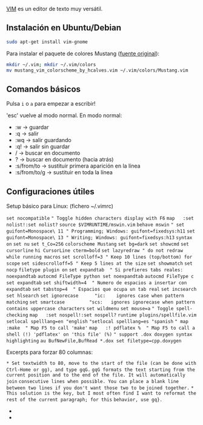 [VIM] es un editor de texto muy versátil.

Instalación en Ubuntu/Debian
----------------------------

```bash
sudo apt-get install vim-gnome
```

Para instalar el paquete de colores Mustang ([fuente original]):

```bash
mkdir ~/.vim; mkdir ~/.vim/colors
mv mustang_vim_colorscheme_by_hcalves.vim ~/.vim/colors/Mustang.vim
```

Comandos básicos
----------------

Pulsa `i` o `a` para empezar a escribir!

'esc' vuelve al modo normal. En modo normal:

- :w -> guardar
- :q -> salir
- :wq -> salir guardando
- :q! -> salir sin guardar
- / -> buscar en documento
- ? -> buscar en documento (hacia atrás)
- :s/from/to -> sustituir primera aparición en la línea
- :s/from/to/g -> sustituir en toda la línea

Configuraciones útiles
----------------------

Setup básico para Linux: (fichero ~/.vimrc)

`set nocompatible`
`" Toggle hidden characters display with F6`
`map `<silent>` `<F6>` :set nolist!`<CR>`:set nolist?`<CR>
`source $VIMRUNTIME/mswin.vim`
`behave mswin`
`" set guifont=Monospace\ 11 " Programming; Windows: guifont=fixedsys:h11`
`set guifont=Monospace\ 13 " Writing; Windows: guifont=fixedsys:h13`
`syntax on`
`set nu`
`set t_Co=256`
`colorscheme Mustang`
`set bg=dark`
`set showcmd`
`set cursorline`
`hi CursorLine cterm=bold`
`set lazyredraw " do not redraw while running macros`
`set scrolloff=3 " Keep 10 lines (top/bottom) for scope`
`set sidescrolloff=5 " Keep 5 lines at the size`
`set showmatch`
`set nocp`
`filetype plugin on`
`set expandtab  " Si prefieres tabs reales: noexpandtab`
`autocmd FileType python set noexpandtab`
`autocmd FileType c set expandtab`
`set shiftwidth=4  " Numero de espacios a insertar con expandtab`
`set tabstop=4  " Espacios que ocupa un tab real`
`set incsearch`
`set hlsearch`
`set ignorecase      "ic:    ignores case when pattern matching`
`set smartcase         "scs:   ignores ignorecase when pattern contains uppercase characters`
`set wildmenu`
`set mouse=a`
`" Toggle spell-checking`
`map `<silent>` `<F8>` :set nospell!`<CR>`:set nospell?`<CR>
`runtime plugins/spellfile.vim`
`setlocal spelllang=en "english`
`"setlocal spelllang=es "spanish`
`" map `<silent>` `<F5>` :make`<CR>`  " Map F5 to call 'make'`
`map `<silent>` `<F5>` :! pdflatex %`<CR>`  " Map F5 to call a shell (!) 'pdflatex' on 'this file' (%)`
`" support .dox doxygen syntax highlighting`
`au BufNewFile,BufRead *.dox set filetype=cpp.doxygen`

Excerpts para forzar 80 columnas:

`* Set textwidth to 80, move to the start of the file (can be done with Ctrl-Home or gg), and type gqG.`
`gqG formats the text starting from the current position and to the end of the file. It will automatically join`
`consecutive lines when possible. You can place a blank line between two lines if you don't want those two to be`
`joined together.`
`* This solution is the key, but I most often find I want to reformat the rest of the current paragraph; for this`
`behavior, use gq}.`

- [VIM]: http://www.vim.org/
- [fuente original]: http://hcalves.deviantart.com/art/Mustang-Vim-Colorscheme-98974484


